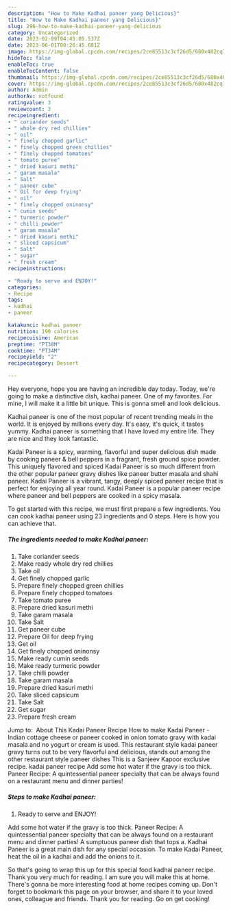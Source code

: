 ```yaml
---
description: "How to Make Kadhai paneer yang Delicious}"
title: "How to Make Kadhai paneer yang Delicious}"
slug: 296-how-to-make-kadhai-paneer-yang-delicious
category: Uncategorized
date: 2023-02-09T04:45:05.537Z
date: 2023-06-01T00:26:45.681Z
image: https://img-global.cpcdn.com/recipes/2ce85513c3cf26d5/680x482cq70/kadhai-paneer-recipe-main-photo.jpg
hideToc: false
enableToc: true
enableTocContent: false
thumbnail: https://img-global.cpcdn.com/recipes/2ce85513c3cf26d5/680x482cq70/kadhai-paneer-recipe-main-photo.jpg
cover: https://img-global.cpcdn.com/recipes/2ce85513c3cf26d5/680x482cq70/kadhai-paneer-recipe-main-photo.jpg
author: Admin
authorAv: notfound
ratingvalue: 3
reviewcount: 3
recipeingredient:
- " coriander seeds"
- " whole dry red chillies"
- " oil"
- " finely chopped garlic"
- " finely chopped green chillies"
- " finely chopped tomatoes"
- " tomato puree"
- " dried kasuri methi"
- " garam masala"
- " Salt"
- " paneer cube"
- " Oil for deep frying"
- " oil"
- " finely chopped oninonsy"
- " cumin seeds"
- " turmeric powder"
- " chilli powder"
- " garam masala"
- " dried kasuri methi"
- " sliced capsicum"
- " Salt"
- " sugar"
- " fresh cream"
recipeinstructions:

- "Ready to serve and ENJOY!"
categories:
- Recipe
tags:
- kadhai
- paneer

katakunci: kadhai paneer 
nutrition: 190 calories
recipecuisine: American
preptime: "PT38M"
cooktime: "PT34M"
recipeyield: "2"
recipecategory: Dessert

---
```



Hey everyone, hope you are having an incredible day today. Today, we're going to make a distinctive dish, kadhai paneer. One of my favorites. For mine, I will make it a little bit unique. This is gonna smell and look delicious.

Kadhai paneer is one of the most popular of recent trending meals in the world. It is enjoyed by millions every day. It's easy, it's quick, it tastes yummy. Kadhai paneer is something that I have loved my entire life. They are nice and they look fantastic.

Kadai Paneer is a spicy, warming, flavorful and super delicious dish made by cooking paneer &amp; bell peppers in a fragrant, fresh ground spice powder. This uniquely flavored and spiced Kadai Paneer is so much different from the other popular paneer gravy dishes like paneer butter masala and shahi paneer. Kadai Paneer is a vibrant, tangy, deeply spiced paneer recipe that is perfect for enjoying all year round. Kadai Paneer is a popular paneer recipe where paneer and bell peppers are cooked in a spicy masala.


To get started with this recipe, we must first prepare a few ingredients. You can cook kadhai paneer using 23 ingredients and 0 steps. Here is how you can achieve that.

<!--inarticleads1-->

##### The ingredients needed to make Kadhai paneer:

1. Take  coriander seeds
1. Make ready  whole dry red chillies
1. Take  oil
1. Get  finely chopped garlic
1. Prepare  finely chopped green chillies
1. Prepare  finely chopped tomatoes
1. Take  tomato puree
1. Prepare  dried kasuri methi
1. Take  garam masala
1. Take  Salt
1. Get  paneer cube
1. Prepare  Oil for deep frying
1. Get  oil
1. Get  finely chopped oninonsy
1. Make ready  cumin seeds
1. Make ready  turmeric powder
1. Take  chilli powder
1. Take  garam masala
1. Prepare  dried kasuri methi
1. Take  sliced capsicum
1. Take  Salt
1. Get  sugar
1. Prepare  fresh cream


Jump to: ️ About This Kadai Paneer Recipe How to make Kadai Paneer - Indian cottage cheese or paneer cooked in onion tomato gravy with kadai masala and no yogurt or cream is used. This restaurant style kadai paneer gravy turns out to be very flavorful and delicious, stands out among the other restaurant style paneer dishes This is a Sanjeev Kapoor exclusive recipe. kadai paneer recipe Add some hot water if the gravy is too thick. Paneer Recipe: A quintessential paneer specialty that can be always found on a restaurant menu and dinner parties! 

<!--inarticleads2-->

##### Steps to make Kadhai paneer:


1. Ready to serve and ENJOY!

Add some hot water if the gravy is too thick. Paneer Recipe: A quintessential paneer specialty that can be always found on a restaurant menu and dinner parties! A sumptuous paneer dish that tops a. Kadhai Paneer is a great main dish for any special occasion. To make Kadai Paneer, heat the oil in a kadhai and add the onions to it. 

So that's going to wrap this up for this special food kadhai paneer recipe. Thank you very much for reading. I am sure you will make this at home. There's gonna be more interesting food at home recipes coming up. Don't forget to bookmark this page on your browser, and share it to your loved ones, colleague and friends. Thank you for reading. Go on get cooking!
